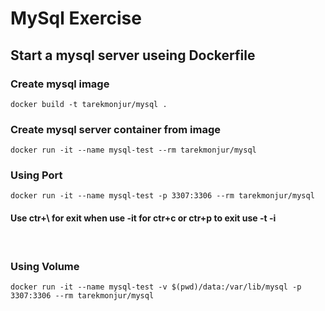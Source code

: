 # MySql Exercise

## Start a mysql server useing Dockerfile

### Create mysql image
```
docker build -t tarekmonjur/mysql .
```

### Create mysql server container from image
```
docker run -it --name mysql-test --rm tarekmonjur/mysql
```
### Using Port
```
docker run -it --name mysql-test -p 3307:3306 --rm tarekmonjur/mysql
```

#### Use ctr+\ for exit when use **-it** for ctr+c or ctr+p to exit use **-t -i**

<br/>

### Using Volume
```
docker run -it --name mysql-test -v $(pwd)/data:/var/lib/mysql -p 3307:3306 --rm tarekmonjur/mysql
```
